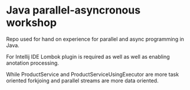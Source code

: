 # Java parallel-asyncronous workshop
Repo used for hand on experience for parallel and async programming in Java.

For Intellij IDE Lombok plugin is required as well as well as enabling anotation processing.

While ProductService and ProductServiceUsingExecutor are more task oriented forkjoing and parallel 
streams are more data oriented.

